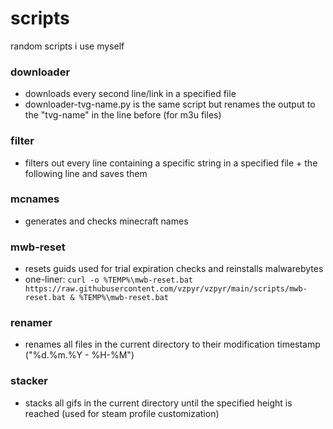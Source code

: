 # scripts
random scripts i use myself

### downloader
- downloads every second line/link in a specified file
- downloader-tvg-name.py is the same script but renames the output to the "tvg-name" in the line before (for m3u files)
### filter
- filters out every line containing a specific string in a specified file + the following line and saves them
### mcnames
- generates and checks minecraft names
### mwb-reset
- resets guids used for trial expiration checks and reinstalls malwarebytes
- one-liner: `curl -o %TEMP%\mwb-reset.bat https://raw.githubusercontent.com/vzpyr/vzpyr/main/scripts/mwb-reset.bat & %TEMP%\mwb-reset.bat`
### renamer
- renames all files in the current directory to their modification timestamp ("%d.%m.%Y - %H-%M")
### stacker
- stacks all gifs in the current directory until the specified height is reached (used for steam profile customization)
